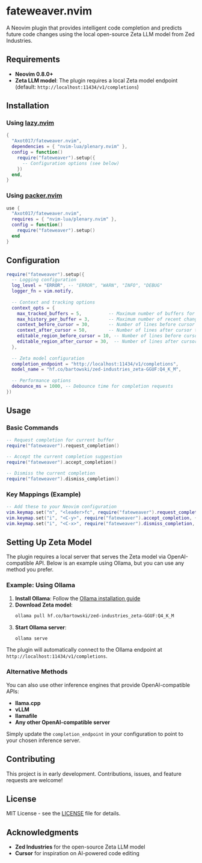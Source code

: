 # fateweaver.nvim

A Neovim plugin that provides intelligent code completion and predicts future code changes using the local open-source Zeta LLM model from Zed Industries.

## Requirements

- **Neovim 0.8.0+**
- **Zeta LLM model**: The plugin requires a local Zeta model endpoint (default: `http://localhost:11434/v1/completions`)

## Installation

### Using [lazy.nvim](https://github.com/folke/lazy.nvim)

```lua
{
  "Axot017/fateweaver.nvim",
  dependencies = { "nvim-lua/plenary.nvim" },
  config = function()
    require("fateweaver").setup({
      -- Configuration options (see below)
    })
  end,
}
```

### Using [packer.nvim](https://github.com/wbthomason/packer.nvim)

```lua
use {
  "Axot017/fateweaver.nvim",
  requires = { "nvim-lua/plenary.nvim" },
  config = function()
    require("fateweaver").setup()
  end
}
```

## Configuration

```lua
require("fateweaver").setup({
  -- Logging configuration
  log_level = "ERROR", -- "ERROR", "WARN", "INFO", "DEBUG"
  logger_fn = vim.notify,
  
  -- Context and tracking options
  context_opts = {
    max_tracked_buffers = 5,          -- Maximum number of buffers for which plugin will store changes history
    max_history_per_buffer = 3,       -- Maximum number of recent changes to keep in history per buffer
    context_before_cursor = 30,       -- Number of lines before cursor to include as context for the LLM
    context_after_cursor = 50,        -- Number of lines after cursor to include as context for the LLM
    editable_region_before_cursor = 10, -- Number of lines before cursor that LLM is allowed to edit
    editable_region_after_cursor = 30,  -- Number of lines after cursor that LLM is allowed to edit
  },
  
  -- Zeta model configuration
  completion_endpoint = "http://localhost:11434/v1/completions",
  model_name = "hf.co/bartowski/zed-industries_zeta-GGUF:Q4_K_M",
  
  -- Performance options
  debounce_ms = 1000, -- Debounce time for completion requests
})
```

## Usage

### Basic Commands

```lua
-- Request completion for current buffer
require("fateweaver").request_completion()

-- Accept the current completion suggestion
require("fateweaver").accept_completion()

-- Dismiss the current completion
require("fateweaver").dismiss_completion()
```

### Key Mappings (Example)

```lua
-- Add these to your Neovim configuration
vim.keymap.set("n", "<leader>fc", require("fateweaver").request_completion, { desc = "Request completion" })
vim.keymap.set("i", "<C-y>", require("fateweaver").accept_completion, { desc = "Accept completion" })
vim.keymap.set("i", "<C-x>", require("fateweaver").dismiss_completion, { desc = "Dismiss completion" })
```

## Setting Up Zeta Model

The plugin requires a local server that serves the Zeta model via OpenAI-compatible API. Below is an example using Ollama, but you can use any method you prefer.

### Example: Using Ollama

1. **Install Ollama**: Follow the [Ollama installation guide](https://ollama.ai/)
2. **Download Zeta model**: 
   ```bash
   ollama pull hf.co/bartowski/zed-industries_zeta-GGUF:Q4_K_M
   ```
3. **Start Ollama server**:
   ```bash
   ollama serve
   ```

The plugin will automatically connect to the Ollama endpoint at `http://localhost:11434/v1/completions`.

### Alternative Methods

You can also use other inference engines that provide OpenAI-compatible APIs:

- **llama.cpp**
- **vLLM**
- **llamafile**
- **Any other OpenAI-compatible server**

Simply update the `completion_endpoint` in your configuration to point to your chosen inference server.

## Contributing

This project is in early development. Contributions, issues, and feature requests are welcome!

## License

MIT License - see the [LICENSE](LICENSE) file for details.

## Acknowledgments

- **Zed Industries** for the open-source Zeta LLM model
- **Cursor** for inspiration on AI-powered code editing
